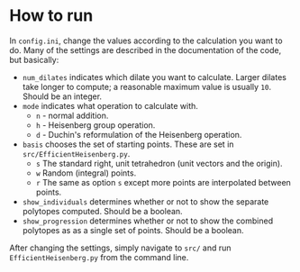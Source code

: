 # How to run
In `config.ini`, change the values according to the calculation you want to
do. Many of the settings are described in the documentation of the code, but
basically:
- `num_dilates` indicates which dilate you want to
  calculate. Larger dilates take longer to compute; a reasonable maximum value is
  usually `10`. Should be an integer.
- `mode` indicates what operation to calculate with.
    - `n` - normal addition.
    - `h` - Heisenberg group operation.
    - `d` - Duchin's reformulation of the Heisenberg operation.
- `basis` chooses the set of starting points. These are set in
  `src/EfficientHeisenberg.py`.
  - `s` The standard right, unit tetrahedron (unit vectors and the origin).
  - `w` Random (integral) points.
  - `r` The same as option `s` except more points are interpolated between points.
- `show_individuals` determines whether or not to show the separate polytopes
  computed. Should be a boolean.
- `show_progression` determines whether or not to show the combined polytopes as
  as a single set of points. Should be a boolean.

After changing the settings, simply navigate to `src/` and run
`EfficientHeisenberg.py` from the command line.
